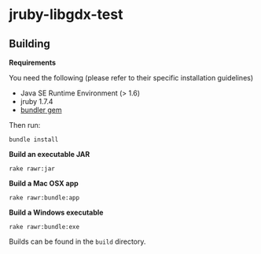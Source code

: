 jruby-libgdx-test
=================

## Building ##

**Requirements**

You need the following (please refer to their specific installation guidelines)

- Java SE Runtime Environment (> 1.6)
- jruby 1.7.4
- [bundler gem](https://github.com/bundler/bundler)

Then run:

`bundle install`

**Build an executable JAR**

`rake rawr:jar`

**Build a Mac OSX app**

`rake rawr:bundle:app`

**Build a Windows executable**

`rake rawr:bundle:exe`

Builds can be found in the `build` directory.